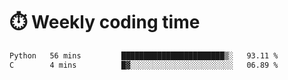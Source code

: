 
# :stopwatch: Weekly coding time
<!--START_SECTION:waka-->

```txt
Python   56 mins         ███████████████████████▒░   93.11 %
C        4 mins          █▓░░░░░░░░░░░░░░░░░░░░░░░   06.89 %
```

<!--END_SECTION:waka-->


<!-- <p> <img src="https://github-readme-stats.vercel.app/api?username=cozgerest&show_icons=true&hide_border=false" />  </p> -->

